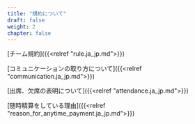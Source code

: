 ```yaml
---
title: "規約について"
draft: false
weight: 2
chapter: false
---
```


[チーム規約]({{<relref "rule.ja_jp.md">}})

[コミュニケーションの取り方について]({{<relref "communication.ja_jp.md">}})

[出席、欠席の表明について]({{<relref "attendance.ja_jp.md">}})

[随時精算をしている理由]({{<relref "reason_for_anytime_payment.ja_jp.md">}})

